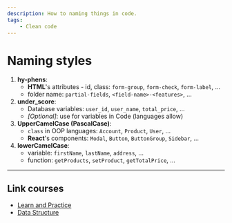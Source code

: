 ```yaml
---
description: How to naming things in code.
tags:
    - Clean code
---
```


# Naming styles

1. **hy-phens**:
    - **HTML**'s attributes - id, class: `form-group`, `form-check`, `form-label`, ...
    - folder name: `partial-fields`, `<field-name>-<features>`, ...
2. **under_score**:
    - Database variables: `user_id`, `user_name`, `total_price`, ...
    - _[Optional]_: use for variables in Code (languages allow)
3. **UpperCamelCase (PascalCase)**:
    - `class` in OOP languages: `Account`, `Product`, `User`, ...
    - **React**'s components: `Modal`, `Button`, `ButtonGroup`, `Sidebar`, ...
4. **lowerCamelCase**:
    - variable: `firstName`, `lastName`, `address`, ...
    - function: `getProducts`, `setProduct`, `getTotalPrice`, ...

---

## Link courses

- [Learn and Practice](https://exercism.org)
- [Data Structure](https://refactoring.guru/)
